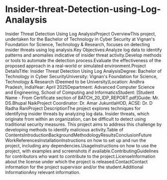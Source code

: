 # Insider-threat-Detection-using-Log-Analaysis
Insider Threat Detection Using Log AnalysisProject OverviewThis project, undertaken for the Bachelor of Technology in Cyber Security at Vignan's Foundation for Science, Technology & Research, focuses on detecting insider threats using log analysis.Key Objectives:Analyze log data to identify patterns and anomalies indicative of insider threat activity.Develop methods or tools to automate the detection process.Evaluate the effectiveness of the proposed approach in a real-world or simulated environment.Project DetailsTitle: Insider Threat Detection Using Log AnalysisDegree: Bachelor of Technology in Cyber SecurityUniversity: Vignan's Foundation for Science, Technology & Research (Deemed to be University)Location: Andhra Pradesh, IndiaYear: April 2025Department: Advanced Computer Science and Engineering, School of Computing and InformaticsStudent: [Student Name - From Certificate section of BATCH_20_IDP_REPORT.pdf]Guide: Mr. DS.Bhupal NaikProject Coordinator: Dr. Amar JukuntlaHOD, ACSE: Dr. D Radha RaniProject DescriptionThe project explores techniques for identifying insider threats by analyzing log data. Insider threats, which originate from within an organization, can be difficult to detect using traditional security measures. This project aims to address this challenge by developing methods to identify malicious activity.Table of ContentsIntroductionBackgroundMethodologyResultsConclusionFuture WorkReferencesInstallationInstructions on how to set up and run the project, including any dependencies.UsageInstructions on how to use the project, with examples and screenshots if available.ContributingGuidelines for contributors who want to contribute to the project.LicenseInformation about the license under which the project is released.ContactContact information for the project supervisor and/or the student.Additional InformationAny relevant information.
